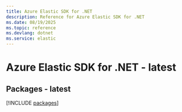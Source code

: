 ```yaml
---
title: Azure Elastic SDK for .NET
description: Reference for Azure Elastic SDK for .NET
ms.date: 08/19/2025
ms.topic: reference
ms.devlang: dotnet
ms.service: elastic
---
```

# Azure Elastic SDK for .NET - latest
## Packages - latest
[!INCLUDE [packages](elastic-index.md)]